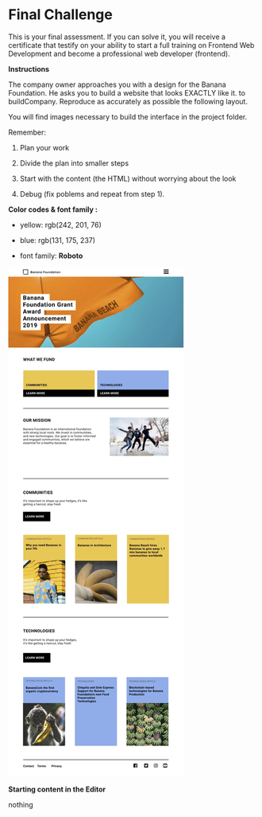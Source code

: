 # Final Challenge

This is your final assessment. If you can solve it, you will receive a certificate that testify on your ability to start a full training on Frontend Web Development and become a professional web developer (frontend).

**Instructions**

The company owner approaches you with a design for the Banana Foundation. He asks you to build a website that looks EXACTLY like it. to buildCompany. Reproduce as accurately as possible the following layout. 

You will find images necessary to build the interface in the project folder.

Remember: 

1. Plan your work

2. Divide the plan into smaller steps

3. Start with the content (the HTML) without worrying about the look

4. Debug (fix poblems and repeat from step 1).



**Color codes & font family :**

- yellow: rgb(242, 201, 76)

- blue: rgb(131, 175, 237)

- font family: **Roboto**



![](resources/images/Banana_Foundation_Challenge.jpg)

**Starting content in the Editor**

nothing


